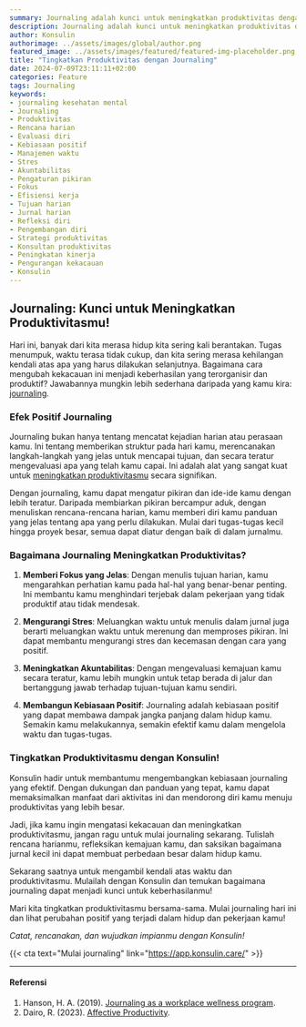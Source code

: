 ```yaml
---
summary: Journaling adalah kunci untuk meningkatkan produktivitas dengan struktur rencana harian dan evaluasi.
description: Journaling adalah kunci untuk meningkatkan produktivitas dengan memberikan struktur dan fokus pada tujuan harian. Dengan mengurangi stres, meningkatkan akuntabilitas, dan membangun kebiasaan positif, journaling membantu mengatur pikiran dan meningkatkan efisiensi waktu. Konsulin siap membantu dalam mengembangkan kebiasaan journaling yang efektif untuk mencapai produktivitas yang lebih besar.
author: Konsulin
authorimage: ../assets/images/global/author.png
featured_image: ../assets/images/featured/featured-img-placeholder.png
title: "Tingkatkan Produktivitas dengan Journaling"
date: 2024-07-09T23:11:11+02:00
categories: Feature
tags: Journaling
keywords:
- journaling kesehatan mental
- Journaling
- Produktivitas
- Rencana harian
- Evaluasi diri
- Kebiasaan positif
- Manajemen waktu
- Stres
- Akuntabilitas
- Pengaturan pikiran
- Fokus
- Efisiensi kerja
- Tujuan harian
- Jurnal harian
- Refleksi diri
- Pengembangan diri
- Strategi produktivitas
- Konsultan produktivitas
- Peningkatan kinerja
- Pengurangan kekacauan
- Konsulin
---
```


## Journaling: Kunci untuk Meningkatkan Produktivitasmu!

Hari ini, banyak dari kita merasa hidup kita sering kali berantakan. Tugas menumpuk, waktu terasa tidak cukup, dan kita sering merasa kehilangan kendali atas apa yang harus dilakukan selanjutnya. Bagaimana cara mengubah kekacauan ini menjadi keberhasilan yang terorganisir dan produktif? Jawabannya mungkin lebih sederhana daripada yang kamu kira: [journaling](https://konsulin.care/feature/journaling-kesehatan-mental/).

### Efek Positif Journaling

Journaling bukan hanya tentang mencatat kejadian harian atau perasaan kamu. Ini tentang memberikan struktur pada hari kamu, merencanakan langkah-langkah yang jelas untuk mencapai tujuan, dan secara teratur mengevaluasi apa yang telah kamu capai. Ini adalah alat yang sangat kuat untuk [meningkatkan produktivitasmu](https://konsulin.care/blog/manfaat-journaling/) secara signifikan.

Dengan journaling, kamu dapat mengatur pikiran dan ide-ide kamu dengan lebih teratur. Daripada membiarkan pikiran bercampur aduk, dengan menuliskan rencana-rencana harian, kamu memberi diri kamu panduan yang jelas tentang apa yang perlu dilakukan. Mulai dari tugas-tugas kecil hingga proyek besar, semua dapat diatur dengan baik di dalam jurnalmu.

### Bagaimana Journaling Meningkatkan Produktivitas?

1. **Memberi Fokus yang Jelas**: Dengan menulis tujuan harian, kamu mengarahkan perhatian kamu pada hal-hal yang benar-benar penting. Ini membantu kamu menghindari terjebak dalam pekerjaan yang tidak produktif atau tidak mendesak.

2. **Mengurangi Stres**: Meluangkan waktu untuk menulis dalam jurnal juga berarti meluangkan waktu untuk merenung dan memproses pikiran. Ini dapat membantu mengurangi stres dan kecemasan dengan cara yang positif.

3. **Meningkatkan Akuntabilitas**: Dengan mengevaluasi kemajuan kamu secara teratur, kamu lebih mungkin untuk tetap berada di jalur dan bertanggung jawab terhadap tujuan-tujuan kamu sendiri.

4. **Membangun Kebiasaan Positif**: Journaling adalah kebiasaan positif yang dapat membawa dampak jangka panjang dalam hidup kamu. Semakin kamu melakukannya, semakin efektif kamu dalam mengelola waktu dan tugas-tugas.

### Tingkatkan Produktivitasmu dengan Konsulin!

Konsulin hadir untuk membantumu mengembangkan kebiasaan journaling yang efektif. Dengan dukungan dan panduan yang tepat, kamu dapat memaksimalkan manfaat dari aktivitas ini dan mendorong diri kamu menuju produktivitas yang lebih besar.

Jadi, jika kamu ingin mengatasi kekacauan dan meningkatkan produktivitasmu, jangan ragu untuk mulai journaling sekarang. Tulislah rencana harianmu, refleksikan kemajuan kamu, dan saksikan bagaimana jurnal kecil ini dapat membuat perbedaan besar dalam hidup kamu.

Sekarang saatnya untuk mengambil kendali atas waktu dan produktivitasmu. Mulailah dengan Konsulin dan temukan bagaimana journaling dapat menjadi kunci untuk keberhasilanmu!

Mari kita tingkatkan produktivitasmu bersama-sama. Mulai journaling hari ini dan lihat perubahan positif yang terjadi dalam hidup dan pekerjaan kamu!

*Catat, rencanakan, dan wujudkan impianmu dengan Konsulin!*

{{< cta text="Mulai journaling" link="https://app.konsulin.care/" >}}

---

#### Referensi

1. Hanson, H. A. (2019). [Journaling as a workplace wellness program](https://minds.wisconsin.edu/handle/1793/79616).
1. Dairo, R. (2023). [Affective Productivity](https://wcps.info/wp-content/uploads/2023/07/IJPS-VOLUME-1-ISSUE-2-JULY-2023.pdf#page=6).
